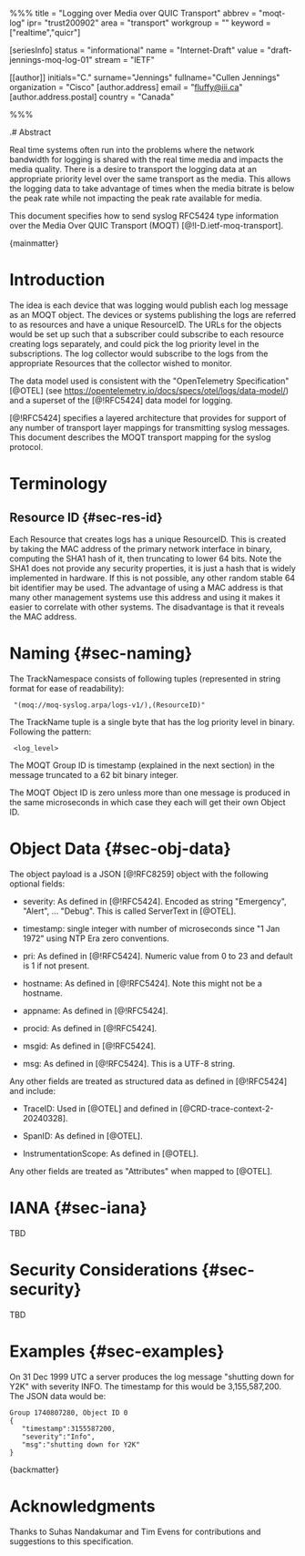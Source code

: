 %%%
title = "Logging over Media over QUIC Transport"
abbrev = "moqt-log"
ipr= "trust200902"
area = "transport"
workgroup = ""
keyword = ["realtime","quicr"]

[seriesInfo]
status = "informational"
name = "Internet-Draft"
value = "draft-jennings-moq-log-01"
stream = "IETF"

[[author]]
initials="C."
surname="Jennings"
fullname="Cullen Jennings"
organization = "Cisco"
[author.address]
email = "fluffy@iii.ca"
[author.address.postal]
country = "Canada"

%%%

.# Abstract

Real time systems often run into the problems where the network
bandwidth for logging is shared with the real time media and impacts the
media quality. There is a desire to transport the logging data at an
appropriate priority level over the same transport as the media. This
allows the logging data to take advantage of times when the media
bitrate is below the peak rate while not impacting the peak rate
available for media.

This document specifies how to send syslog RFC5424 type information over
the Media Over QUIC Transport (MOQT) [@!I-D.ietf-moq-transport].

{mainmatter}

# Introduction 

The idea is each device that was logging would publish each log message
as an MOQT object. The devices or systems publishing the logs are
referred to as resources and have a unique ResourceID. The URLs for the
objects would be set up such that a subscriber could subscribe to each
resource creating logs separately, and could pick the log priority level
in the subscriptions. The log collector would subscribe to the logs from
the appropriate Resources that the collector wished to monitor.

The data model used is consistent with the "OpenTelemetry Specification"
[@OTEL] (see https://opentelemetry.io/docs/specs/otel/logs/data-model/)
and a superset of the [@!RFC5424] data model for logging.

[@!RFC5424] specifies a layered architecture that provides for support
of any number of transport layer mappings for transmitting syslog
messages.  This document describes the MOQT transport mapping for the
syslog protocol.


# Terminology

## Resource ID {#sec-res-id}

Each Resource that creates logs has a unique ResourceID. This is created
by taking the MAC address of the primary network interface in binary,
computing the SHA1 hash of it, then truncating to lower 64 bits. Note
the SHA1 does not provide any security properties, it is just a hash
that is widely implemented in hardware. If this is not possible, any
other random stable 64 bit identifier may be used. The advantage of
using a MAC address is that many other management systems use this
address and using it makes it easier to correlate with other
systems. The disadvantage is that it reveals the MAC address.


# Naming {#sec-naming}

The TrackNamespace consists of following tuples (represented in string
format for ease of readability):

~~~
 "(moq://moq-syslog.arpa/logs-v1/),(ResourceID)" 
~~~

The TrackName tuple is a single byte that has the log priority level in
binary. Following the pattern:

~~~
 <log_level>
~~~

The MOQT Group ID is timestamp (explained in the next section) in the
message truncated to a 62 bit binary integer.

The MOQT Object ID is zero unless more than one message is produced in
the same microseconds in which case they each will get their own Object
ID.


# Object Data  {#sec-obj-data}

The object payload is a JSON [@!RFC8259] object with the following
optional fields:

* severity: As defined in [@!RFC5424]. Encoded as string "Emergency",
  "Alert", ... "Debug". This is called ServerText in [@OTEL].

* timestamp: single integer with number of microseconds since "1 Jan
  1972" using NTP Era zero conventions.

* pri: As defined in [@!RFC5424]. Numeric value from 0 to 23 and default
  is 1 if not present.

* hostname: As defined in [@!RFC5424]. Note this might not be a
  hostname.

* appname: As defined in [@!RFC5424].

* procid: As defined in [@!RFC5424].

* msgid: As defined in [@!RFC5424].

* msg: As defined in [@!RFC5424]. This is a UTF-8 string.

Any other fields are treated as structured data as defined in
[@!RFC5424] and include:

* TraceID: Used in [@OTEL] and defined in
  [@CRD-trace-context-2-20240328].

* SpanID: As defined in [@OTEL].

* InstrumentationScope: As defined in [@OTEL].

Any other fields are treated as "Attributes" when mapped to [@OTEL].

# IANA {#sec-iana}

TBD

# Security Considerations {#sec-security}

TBD

# Examples {#sec-examples}

On 31 Dec 1999 UTC a server produces the log message "shutting down for
Y2K" with severity INFO.  The timestamp for this would be
3,155,587,200. The JSON data would be:

```
Group 1740807280, Object ID 0
{
   "timestamp":3155587200,
   "severity":"Info",
   "msg":"shutting down for Y2K"
}
```

{backmatter}

# Acknowledgments

Thanks to Suhas Nandakumar and Tim Evens for contributions and
suggestions to this specification.


<reference anchor='CRD-trace-context-2-20240328'
           target='https://www.w3.org/TR/2024/CRD-trace-context-2-20240328/'>
  <front>
    <title>Trace Context Level 2</title>
    <author fullname='Sergey Kanzhelev' surname='Kanzhelev' initials='S.'/>
    <author fullname='Daniel Dyla' surname='Dyla' initials='D.'/>
    <author fullname='Yuri Shkuro' surname='Shkuro' initials='Y.'/>
    <author fullname='J. Kalyana Sundaram' surname='Sundaram' initials='J. K.'/>
    <author fullname='Bastian Krol' surname='Krol' initials='B.'/>
    <date year='2024' month='March' day='28'/>
  </front>
  <seriesInfo name='W3C' value='CRD-trace-context-2-20240328'/>
</reference>


<reference anchor='OTEL'
           target='https://opentelemetry.io/docs/specs/otel/logs/'>
  <front>
    <title>OpenTelemetry Specification 1.34.0</title>
     <author fullname='Armin Ruech' surname='Ruech' initials='A.'/>
    <date year='2024' month='June' day='11'/>
  </front>
</reference>



